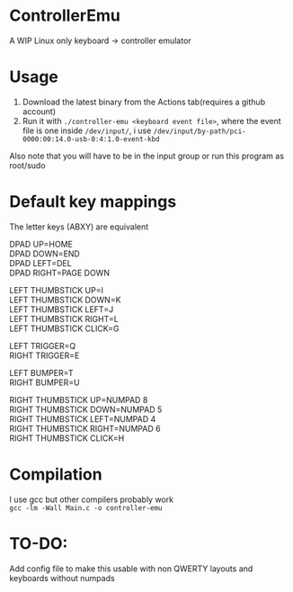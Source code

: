 # ControllerEmu 

A WIP Linux only keyboard -> controller emulator 

# Usage 

1. Download the latest binary from the Actions tab(requires a github account) 
2. Run it with `./controller-emu <keyboard event file>`, where the event file is one inside `/dev/input/`, i use `/dev/input/by-path/pci-0000:00:14.0-usb-0:4:1.0-event-kbd`   

Also note that you will have to be in the input group or run this program as root/sudo  

# Default key mappings  
The letter keys (ABXY) are equivalent  

DPAD UP=HOME  
DPAD DOWN=END  
DPAD LEFT=DEL  
DPAD RIGHT=PAGE DOWN  

LEFT THUMBSTICK UP=I  
LEFT THUMBSTICK DOWN=K  
LEFT THUMBSTICK LEFT=J  
LEFT THUMBSTICK RIGHT=L  
LEFT THUMBSTICK CLICK=G  

LEFT TRIGGER=Q  
RIGHT TRIGGER=E  

LEFT BUMPER=T  
RIGHT BUMPER=U  

RIGHT THUMBSTICK UP=NUMPAD 8  
RIGHT THUMBSTICK DOWN=NUMPAD 5  
RIGHT THUMBSTICK LEFT=NUMPAD 4  
RIGHT THUMBSTICK RIGHT=NUMPAD 6  
RIGHT THUMBSTICK CLICK=H  

# Compilation 
I use gcc but other compilers probably work  
`gcc -lm -Wall Main.c -o controller-emu`

# TO-DO:  
Add config file to make this usable with non QWERTY layouts and keyboards without numpads